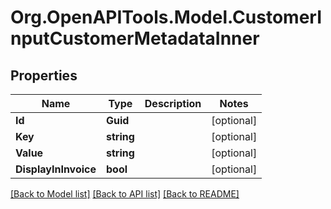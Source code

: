# Org.OpenAPITools.Model.CustomerInputCustomerMetadataInner

## Properties

Name | Type | Description | Notes
------------ | ------------- | ------------- | -------------
**Id** | **Guid** |  | [optional] 
**Key** | **string** |  | [optional] 
**Value** | **string** |  | [optional] 
**DisplayInInvoice** | **bool** |  | [optional] 

[[Back to Model list]](../README.md#documentation-for-models) [[Back to API list]](../README.md#documentation-for-api-endpoints) [[Back to README]](../README.md)

